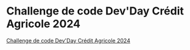 # Challenge de code Dev'Day Crédit Agricole 2024

[Challenge de code Dev'Day Crédit Agricole 2024](https://www.isograd-testingservices.com/FR/solutions-challenges-de-code?cts_id=128)



